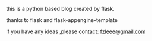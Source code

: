 this is a python based blog created by flask.

thanks to flask and  flask-appengine-template

if you have any ideas ,please contact: fzleee@gmail.com

